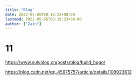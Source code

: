 ```yaml
---
title: "Blog"
date: 2022-05-05T00:18:23+08:00
lastmod: 2022-05-05T00:18:23+08:00
author: ["Zain"]
---
```


# 11
https://www.sulvblog.cn/posts/blog/build_hugo/

https://blog.csdn.net/qq_45975757/article/details/108923612